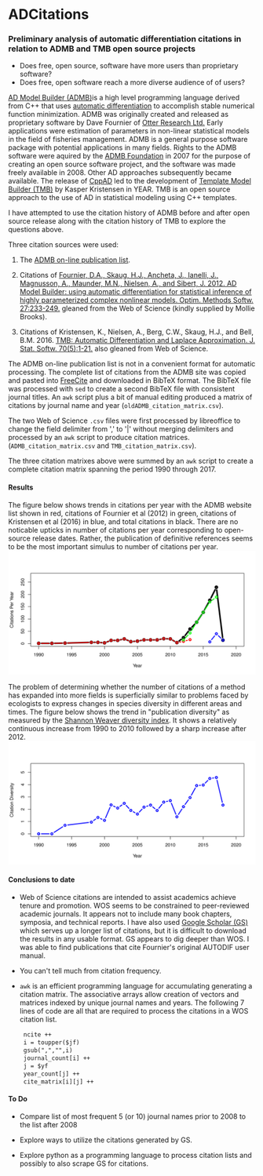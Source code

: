 # ADCitations
### Preliminary analysis of automatic differentiation citations in relation to ADMB and TMB open source projects

- Does free, open source, software have more users than proprietary software?
- Does free, open software reach a more diverse audience of of users? 

[AD Model Builder (ADMB)](http://www.admb-project.org/)is a high level programming language derived from C++ that uses [automatic differentiation](http://www.autodiff.org/?module=Introduction&submenu=FAQ) to accomplish stable numerical function minimization. ADMB was originally created and released as proprietary software by Dave Fournier of  [Otter Research Ltd.](http://otter-rsch.com/) Early applications were estimation of parameters in non-linear statistical models in the field of fisheries management. ADMB is a general purpose software package with potential applications in many fields. Rights to the ADMB software were aquired by the [ADMB Foundation](http://admb-foundation.org/) in 2007 for the purpose of creating an open source software project, and the software was made freely available in 2008. Other AD approaches subsequently became available. The release of [CppAD](http://www.autodiff.org/?module=Tools&tool=CppAD) led to the development of [Template Model Builder (TMB)](https://github.com/kaskr/adcomp) by Kasper Kristensen in YEAR. TMB is an open source approach to the use of AD in statistical modeling using C++ templates.

I have attempted to use the citation history of ADMB before and after open source release along with the citation history of TMB to explore the questions above. 

Three citation sources were used:

1. The [ADMB on-line publication list](http://www.admb-project.org/community/bibliography/).

2. Citations of [Fournier, D.A., Skaug, H.J., Ancheta, J., Ianelli, J., Magnusson, A., Maunder, M.N., Nielsen, A., and Sibert, J. 2012. AD Model Builder: using automatic differentiation for statistical inference of highly parameterized complex nonlinear models. Optim. Methods Softw. 27:233-249.](http://tandfonline.com/doi/abs/10.1080/10556788.2011.597854) gleaned from the Web of Science (kindly supplied by Mollie Brooks).

3. Citations of Kristensen, K., Nielsen, A., Berg, C.W., Skaug, H.J., and Bell, B.M. 2016. [TMB: Automatic Differentiation and Laplace Approximation. J. Stat. Softw. 70(5):1-21.](https://www.jstatsoft.org/article/view/v070i05) also gleaned from Web of Science.

The ADMB on-line publication list is not in a convenient format for automatic processing. The complete list of citations from the ADMB site was copied and pasted into [FreeCite](http://freecite.library.brown.edu/) and downloaded in BibTeX format. The BibTeX file was processed with `sed` to create a second BibTeX file with consistent journal titles. An `awk` script plus a bit of manual editing produced a matrix of citations by journal name and year (`oldADMB_citation_matrix.csv`).

The two Web of Science `.csv` files were first processed by libreoffice to change the field delimiter from ',' to '|' without merging delimiters and processed by an `awk` script to produce citation matrices. (`ADMB_citation_matrix.csv`
and `TMB_citation_matrix.csv`).

The three citation matrixes above were summed by an `awk` script to create a complete citation matrix spanning the period 1990 through 2017.

#### Results

The figure below shows trends in citations per year with the ADMB website list shown in red, citations of Fournier et al (2012) in green, citations of Kristensen et al (2016) in blue, and total citations in black. There are no noticable upticks in number of citations per year corresponding to open-source release dates. Rather, the publication of definitive references seems to be the most important simulus to number of citations per year.
![Citations per Year](./graphics/cpy.png)

The problem of determining whether the number of citations of a method has expanded into more fields is superficially similar to problems faced by ecologists to express changes in species diversity in different areas and times. The figure below shows the trend in "publication diversity" as measured by the [Shannon Weaver diversity index](https://en.wikipedia.org/wiki/Diversity_index#Shannon_index). It shows a relatively continuous increase from 1990 to 2010 followed by a sharp increase after 2012.
![Shanon Weaver Diversity Index (H))](./graphics/H.png)

#### Conclusions to date

- Web of Science citations are intended to assist academics achieve tenure and promotion. WOS seems to be constrained to peer-reviewed academic journals. It appears not to include many book chapters, symposia, and technical reports. I have also used [Google Scholar (GS)](https://scholar.google.com/) which serves up a longer list of citations, but it is difficult to download the results in any usable format. GS appears to dig deeper than WOS. I was able to find publications that cite Fournier's original AUTODIF user manual.

- You can't tell much from citation frequency.

- `awk` is an efficient programming language for accumulating generating a citation matrix. The associative arrays allow creation of vectors and matrices indexed by unique journal names and years. The following 7 lines of code are all that are required to process the citations in a WOS citation list.

       ncite ++
       i = toupper($jf)
       gsub(",","",i)
       journal_count[i] ++
       j = $yf
       year_count[j] ++
       cite_matrix[i][j] ++

#### To Do
- Compare list of most frequent 5 (or 10) journal names prior to 2008 to the list after 2008

- Explore ways to utilize the citations generated by GS.

- Explore python as a programming language to process citation lists and possibly to also scrape GS for citations.

